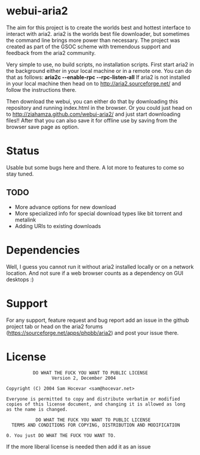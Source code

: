 webui-aria2
===========

The aim for this project is to create the worlds best and hottest interface to interact with aria2. aria2 is the worlds best file downloader, but sometimes the command line brings more power than necessary. The project was created as part of the GSOC scheme with tremendous support and feedback from the aria2 community.

Very simple to use, no build scripts, no installation scripts. First start aria2 in the background either in your local machine or in a remote one. You can do that as follows:
**aria2c --enable-rpc --rpc-listen-all**
If aria2 is not installed in your local machine then head on to http://aria2.sourceforge.net/ and follow the instructions there.

Then download the webui, you can either do that by downloading this repository and running index.html in the browser. Or you could just head on to http://ziahamza.github.com/webui-aria2/ and just start downloading files!! After that you can also save it for offline use by saving from the browser save page as option.


Status
===========
Usable but some bugs here and there. A lot more to features to come so stay tuned.

TODO
-----------
* More advance options for new download
* More specialized info for special download types like bit torrent and metalink
* Adding URIs to existing downloads


Dependencies
============
Well, I guess you cannot run it without aria2 installed locally or on a network location. And not sure if a web browser counts as a dependency on GUI desktops :)

Support
=======
For any support, feature request and bug report add an issue in the github project tab or head on the aria2 forums (https://sourceforge.net/apps/phpbb/aria2) and post your issue there.

License
=======
              DO WHAT THE FUCK YOU WANT TO PUBLIC LICENSE
                     Version 2, December 2004
  
    Copyright (C) 2004 Sam Hocevar <sam@hocevar.net>
  
    Everyone is permitted to copy and distribute verbatim or modified
    copies of this license document, and changing it is allowed as long
    as the name is changed.
  
               DO WHAT THE FUCK YOU WANT TO PUBLIC LICENSE
      TERMS AND CONDITIONS FOR COPYING, DISTRIBUTION AND MODIFICATION
    
    0. You just DO WHAT THE FUCK YOU WANT TO.
If the more liberal license is needed then add it as an issue
